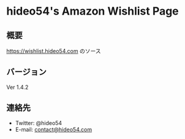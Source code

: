 # hideo54's Amazon Wishlist Page

## 概要

https://wishlist.hideo54.com のソース

## バージョン

Ver 1.4.2

## 連絡先

* Twitter: @hideo54
* E-mail: contact@hideo54.com
